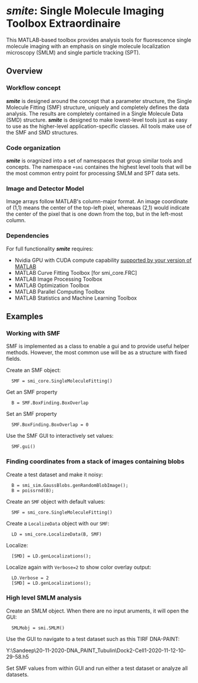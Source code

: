 # ***smite***: Single Molecule Imaging Toolbox Extraordinaire

This MATLAB-based toolbox provides analysis tools for fluorescence single molecule imaging with an emphasis on single molecule localization microscopy (SMLM) and single particle tracking (SPT).

## Overview

### Workflow concept
***smite*** is designed around the concept that a parameter structure, the Single Molecule Fitting (SMF) structure, uniquely and completely defines the data analysis.  The results are completely contained in a Single Molecule Data (SMD) structure.  ***smite*** is designed to make lowest-level tools just as easy to use as the higher-level application-specific classes.  All tools make use of the SMF and SMD structures.   

### Code organization
***smite*** is oragnized into a set of namespaces that group similar tools and concepts.  The namespace  `+smi`  containes the highest level tools that will be the most common entry point for processing SMLM and SPT data sets.  

### Image and Detector Model
Image arrays follow MATLAB's column-major format.  An image coordinate of (1,1) means the center of the top-left pixel, whereaas (2,1) would indicate the center of the pixel that is one down from the top, but in the left-most column.   

### Dependencies
For full functionality ***smite*** requires:
- Nvidia GPU with CUDA compute capability [supported by your version of MATLAB](https://www.mathworks.com/help/parallel-computing/gpu-support-by-release.html)
- MATLAB Curve Fitting Toolbox [for smi_core.FRC]
- MATLAB Image Processing Toolbox
- MATLAB Optimization Toolbox
- MATLAB Parallel Computing Toolbox
- MATLAB Statistics and Machine Learning Toolbox

## Examples
### Working with SMF
SMF is implemented as a class to enable a gui and to provide useful helper methods.  However, the most common use will be as a structure with fixed fields.  

Create an SMF object:
```
  SMF = smi_core.SingleMoleculeFitting()
```
Get an SMF property
```
  B = SMF.BoxFinding.BoxOverlap
```
Set an SMF property
```
  SMF.BoxFinding.BoxOverlap = 0
```
Use the SMF GUI to interactively set values:
```
  SMF.gui()
```

### Finding coordinates from a stack of images containing blobs

Create a test dataset and make it noisy:
```
  B = smi_sim.GaussBlobs.genRandomBlobImage();
  B = poissrnd(B);
```
Create an `SMF` object with default values:
```
  SMF = smi_core.SingleMoleculeFitting()
```
Create a `LocalizeData` object with our `SMF`:
```
  LD = smi_core.LocalizeData(B, SMF)
```
Localize:
```
  [SMD] = LD.genLocalizations();
```

Localize again with `Verbose=2` to show color overlay output:
```
  LD.Verbose = 2
  [SMD] = LD.genLocalizations();
```

### High level SMLM analysis

Create an SMLM object.  When there are no input aruments, it will open the GUI:
```
  SMLMobj = smi.SMLM()  
```
Use the GUI to navigate to a test dataset such as this TIRF DNA-PAINT: 

Y:\Sandeep\20-11-2020-DNA_PAINT_Tubulin\Dock2-Cell1-2020-11-12-10-29-58.h5

Set SMF values from within GUI and run either a test dataset or analyze all datasets. 

